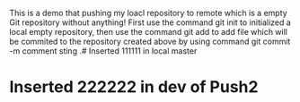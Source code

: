 ﻿This is a demo that pushing my loacl repository to remote which is a empty Git repository without anything!
First use the command git init to initialized a local empty repository,
then use the command git add <filename> to add file which will be commited to the repository created above by using command git commit -m comment sting <filename>.# Inserted 111111 in local master
# Inserted 222222 in dev of Push2
